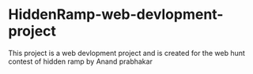 # HiddenRamp-web-devlopment-project
This project is a web devlopment project and is created for the web hunt contest of hidden ramp by Anand prabhakar
